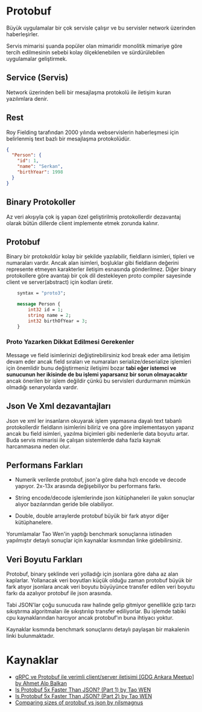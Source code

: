 # Protobuf

Büyük uygulamalar bir çok servisle çalışır ve bu servisler network üzerinden haberleşirler.

Servis mimarisi şuanda popüler olan mimaridir monolitik mimariye göre tercih edilmesinin sebebi kolay ölçeklenebilen ve sürdürülebilen uygulamalar geliştirmek.

## Service (Servis)

Network üzerinden belli bir mesajlaşma protokolü ile iletişim kuran yazılımlara denir.

## Rest

Roy Fielding tarafından 2000 yılında webservislerin haberleşmesi için belirlenmiş text bazlı bir mesajlaşma protokolüdür.

```json
{
  "Person": {
    "id": 1,
    "name": "Serkan",
    "birthYear": 1998
  }
}
```

## Binary Protokoller

Az veri akışıyla çok iş yapan özel geliştirilmiş protokollerdir dezavantaj olarak bütün dillerde client implemente etmek zorunda kalınır.

## Protobuf

Binary bir protokoldür kolay bir şekilde yazılabilir, fieldların isimleri, tipleri ve numaraları vardır. Ancak alan isimleri, boşluklar gibi fieldların değerini represente etmeyen karakterler iletişim esnasında gönderilmez. Diğer binary protokollere göre avantajı bir çok dil destekleyen proto compiler sayesinde client ve server(abstract) için kodları üretir.

```proto
    syntax = "proto3";

    message Person {
        int32 id = 1;
        string name = 2;
        int32 birthOfYear = 3;
    }
```

### Proto Yazarken Dikkat Edilmesi Gerekenler

Message ve field isimlerinizi değiştirebilirsiniz kod break eder ama iletişim devam eder ancak field sıraları ve numaraları serialize/deserialize işlemleri için önemlidir bunu değiştirmeniz iletişimi bozar **tabi eğer istemci ve sunucunun her ikisinde de bu işlemi yaparsanız bir sorun olmayacaktır** ancak önerilen bir işlem değildir çünkü bu servisleri durdurmanın mümkün olmadığı senaryolarda vardır.

## Json Ve Xml dezavantajları

Json ve xml ler insanların okuyarak işlem yapmasına dayalı text tabanlı protokollerdir fieldların isimlerini biliriz ve ona göre implementasyon yaparız ancak bu field isimleri, yazılma biçimleri gibi nedenlerle data boyutu artar. Buda servis mimarisi ile çalışan sistemlerde daha fazla kaynak harcanmasına neden olur.

## Performans Farkları

- Numerik verilerde protobuf, json'a göre daha hızlı encode ve decode yapıyor. 2x-13x arasında değişebiliyor bu performans farkı.

- String encode/decode işlemlerinde json kütüphaneleri ile yakın sonuçlar alıyor bazılarından geride bile olabiliyor.

- Double, double arraylerde protobuf büyük bir fark atıyor diğer kütüphanelere.

Yorumlamalar Tao Wen'in yaptığı benchmark sonuçlarına istinaden yapılmıştır detaylı sonuçlar için kaynaklar kısmından linke gidebilirsiniz.

## Veri Boyutu Farkları

Protobuf, binary şeklinde veri yolladığı için jsonlara göre daha az alan kaplarlar. Yollanacak veri boyutları küçük olduğu zaman protobuf büyük bir fark atıyor jsonlara ancak veri boyutu büyüyünce transfer edilen veri boyutu farkı da azalıyor protobuf ile json arasında.

Tabi JSON'lar çoğu sunucuda raw halinde gelip gitmiyor genellikle gzip tarzı sıkıştırma algoritmaları ile sıkıştırılıp transfer ediliyorlar. Bu işlemde tabiki cpu kaynaklarından harcıyor ancak protobuf'ın buna ihtiyacı yoktur.

Kaynaklar kısmında benchmark sonuçlarını detaylı paylaşan bir makalenin linki bulunmaktadır.

# Kaynaklar

- [gRPC ve Protobuf ile verimli client/server iletişimi [GDG Ankara Meetup] by Ahmet Alp Balkan](https://www.youtube.com/watch?v=D2mP5vWtVL4)
- [Is Protobuf 5x Faster Than JSON? (Part 1) by Tao WEN](https://dzone.com/articles/is-protobuf-5x-faster-than-json)
- [Is Protobuf 5x Faster Than JSON? (Part 2) by Tao WEN](https://dzone.com/articles/is-protobuf-5x-faster-than-json-part-ii)
- [Comparing sizes of protobuf vs json by nilsmagnus](https://nilsmagnus.github.io/post/proto-json-sizes/)
